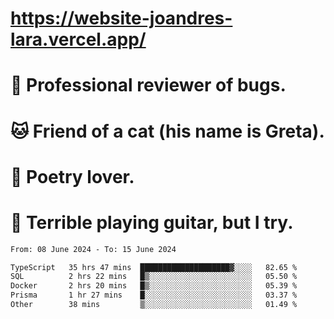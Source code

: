 # https://website-joandres-lara.vercel.app/
# 🐛 Professional reviewer of bugs.
# 🐱 Friend of a cat (his name is Greta).
# 📜 Poetry lover.
# 🎸 Terrible playing guitar, but I try.

<!--START_SECTION:waka-->

```txt
From: 08 June 2024 - To: 15 June 2024

TypeScript   35 hrs 47 mins  ████████████████████▓░░░░   82.65 %
SQL          2 hrs 22 mins   █▒░░░░░░░░░░░░░░░░░░░░░░░   05.50 %
Docker       2 hrs 20 mins   █▒░░░░░░░░░░░░░░░░░░░░░░░   05.39 %
Prisma       1 hr 27 mins    █░░░░░░░░░░░░░░░░░░░░░░░░   03.37 %
Other        38 mins         ▒░░░░░░░░░░░░░░░░░░░░░░░░   01.49 %
```

<!--END_SECTION:waka-->
